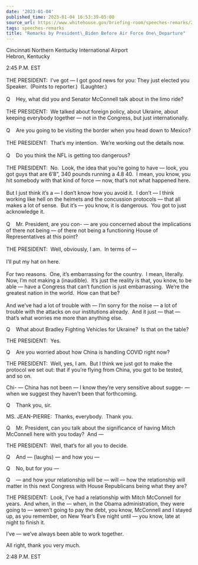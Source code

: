```yaml
---
date: '2023-01-04'
published_time: 2023-01-04 16:53:39-05:00
source_url: https://www.whitehouse.gov/briefing-room/speeches-remarks/2023/01/04/remarks-by-president-biden-before-air-force-one-departure-25/
tags: speeches-remarks
title: "Remarks by President\_Biden Before Air Force One\_Departure"
---
```

 
Cincinnati Northern Kentucky International Airport  
Hebron, Kentucky

2:45 P.M. EST  
   
THE PRESIDENT:  I’ve got — I got good news for you: They just elected
you Speaker.  (Points to reporter.)  (Laughter.)  
   
Q    Hey, what did you and Senator McConnell talk about in the limo
ride?  
   
THE PRESIDENT:  We talked about foreign policy, about Ukraine, about
keeping everybody together — not in the Congress, but just
internationally.  
   
Q    Are you going to be visiting the border when you head down to
Mexico?  
   
THE PRESIDENT:  That’s my intention.  We’re working out the details
now.  
   
Q    Do you think the NFL is getting too dangerous?  
   
THE PRESIDENT:  No.  Look, the idea that you’re going to have — look,
you got guys that are 6’8”, 340 pounds running a 4.8 40.  I mean, you
know, you hit somebody with that kind of force — now, that’s not what
happened here.   
   
But I just think it’s a — I don’t know how you avoid it.  I don’t — I
think working like hell on the helmets and the concussion protocols —
that all makes a lot of sense.  But it’s — you know, it is dangerous. 
You got to just acknowledge it.  
   
Q    Mr. President, are you con- — are you concerned about the
implications of there not being — of there not being a functioning House
of Representatives at this point?  
   
THE PRESIDENT:  Well, obviously, I am.  In terms of –-  
   
I’ll put my hat on here.   
   
For two reasons.  One, it’s embarrassing for the country.  I mean,
literally.  Now, I’m not making a (inaudible).  It’s just the reality is
that, you know, to be able — have a Congress that can’t function is just
embarrassing.  We’re the greatest nation in the world.  How can that
be?   
   
And we’ve had a lot of trouble with — I’m sorry for the noise — a lot of
trouble with the attacks on our institutions already.  And it just —
that — that’s what worries me more than anything else.

Q    What about Bradley Fighting Vehicles for Ukraine?  Is that on the
table?

THE PRESIDENT:  Yes.

Q    Are you worried about how China is handling COVID right now?

THE PRESIDENT:  Well, yes, I am.  But I think we just got to make the
protocol we set out: that if you’re flying from China, you got to be
tested, and so on.

Chi- — China has not been — I know they’re very sensitive about sugge- —
when we suggest they haven’t been that forthcoming.

Q    Thank you, sir.

MS. JEAN-PIERRE:  Thanks, everybody.  Thank you.

Q    Mr. President, can you talk about the significance of having Mitch
McConnell here with you today?  And —

THE PRESIDENT:  Well, that’s for all you to decide.

Q    And — (laughs) — and how you —

Q    No, but for you —

Q    — and how your relationship will be — will — how the relationship
will matter in this next Congress with House Republicans being what they
are?

THE PRESIDENT:  Look, I’ve had a relationship with Mitch McConnell for
years.  And when, in the — when, in the Obama administration, they were
going to — weren’t going to pay the debt, you know, McConnell and I
stayed up, as you remember, on New Year’s Eve night until — you know,
late at night to finish it.

I’ve — we’ve always been able to work together.

All right, thank you very much.

2:48 P.M. EST
